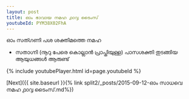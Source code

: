 ```yaml
---
layout: post
title: ഓം ഭാവായ നമഹ ൧൦൮ ടൈംസ്
youtubeId: PYM38X02FhA
---
```

 
 
 ഓം സത്ഗണി പശ ശക്തിമത്തെ നമഹ 
 
 -  സതാഗ്നി (നൂറു പേരെ കൊല്ലാൻ പ്രാപ്തിയുള്ള) പാസശക്തി തുടങ്ങിയ ആയുധങ്ങൾ ആരുണ്ട് 
 
  
 
  
 
 
 
 
 
 


{% include youtubePlayer.html id=page.youtubeId %}
 
[Next]({{ site.baseurl }}{% link  split2/_posts/2015-09-12-ഓം സാധവെ നമഹ ൧൦൮ ടൈംസ്.md%})
 
